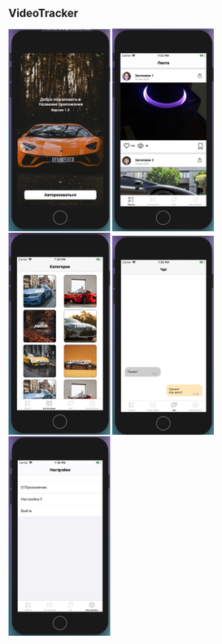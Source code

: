 ## VideoTracker
 
 <img src = "Auth.png" width="200px"> <img src="ListNews.png" width="200px"/> <img src="Categories.png" width="200px"/> <img src="Chat.png" width="200px"/> <img src="Settings.png" width="200px"/>
